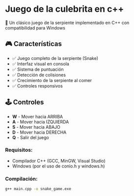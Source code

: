# Juego de la culebrita en c++
🐍 Un clásico juego de la serpiente implementado en C++ con compatibilidad para Windows
## 🎮 Características

- ✅ Juego completo de la serpiente (Snake)
- ✅ Interfaz visual en consola
- ✅ Sistema de puntuación
- ✅ Detección de colisiones
- ✅ Crecimiento de la serpiente al comer
- ✅ Controles responsivos

## 🕹️ Controles

- **W** - Mover hacia ARRIBA
- **A** - Mover hacia IZQUIERDA  
- **S** - Mover hacia ABAJO
- **D** - Mover hacia DERECHA
- **Q** - Salir del juego

### Requisitos:
- Compilador C++ (GCC, MinGW, Visual Studio)
- Windows (por el uso de conio.h y windows.h)

### Compilación:
```bash
g++ main.cpp -o snake_game.exe
